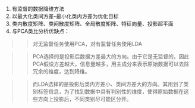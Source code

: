 1. 有监督的数据降维方法
2. 以最大化类间方差-最小化类内方差为优化目标
3. 类内散度矩阵、类间散度矩阵、全局散度矩阵、特征向量、投影超平面
4. 与PCA类比分析优缺点：
>> 对无监督任务使用PCA，对有监督任务使用LDA
    
>> PCA选择的是投影后数据方差最大的方向。由于它是无监督的，因此PCA假设方差越大，信息量越多，用主成分来表示原始数据可以去除
冗余的维度，达到降维。

>> 而LDA选择的是投影后类内方差小、类间方差大的方向。其用到了类别标签信息，为了找到数据中具有判别性的维度，使得原始数据在这些方向上投影后，不同类别尽可能区分开。
